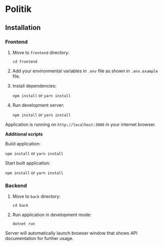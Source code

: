 # Politik

## Installation

### Frontend

1. Move to `frontend` directory:

   `cd frontend`
2. Add your environmental variables in `.env` file as shown in `.env.example` file.
3. Install dependencies:

   `npm install` or `yarn install`
4. Run development server:

   `npm install` or `yarn install`

Application is running on `http://localhost:3000` in your internet browser.

**Additional scripts**

Build application:

`npm install` or `yarn install`

Start built application:

`npm install` or `yarn install`

### Backend
1. Move to `back` directory:
   
   `cd back`
2. Run application in development mode:

   `dotnet run`
   
Server will automatically launch browser window that shows API documentation for further usage.
